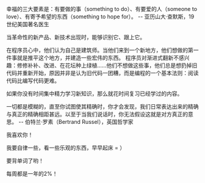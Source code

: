 幸福的三大要素是：有要做的事（something to do）、有要爱的人（someone to love）、有寄予希望的东西（something to hope for）。
-- 亚历山大·查默斯，19世纪美国著名医生

当革命性的新产品、新技术出现时，能够识别它、跟上它。

在程序员心中，他们认为自己是建筑师。当他们来到一个新地方，他们想做的第一件事就是推平这个地方，并建造一些宏伟的东西。
程序员对渐进式翻新不感兴趣：修修补补、改进、在花坛种上绿植……他们不想做这些事，他们总是想扔掉旧代码并重新开始，原因并非是认为旧代码一团糟，而是编程的一个基本法则：阅读代码比编写代码更难。

如果你没有时间集中精力学习新知识，那么就花时间复习已经学过的内容。

一切都是模糊的，直至你试图使其精确时，你才会发现，我们日常表达出来的精确与真正的精确相距甚远。以至于当我们说话时，你无法假设这就是对方真正的意思。
-- 伯特兰·罗素（Bertrand Russel），英国哲学家

我喜欢你！

我要自律一些，看一些乐观的东西，早早起床 = ）

要背单词了哟！

每周都是一年的2%！
